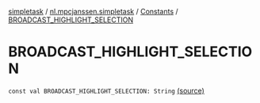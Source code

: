 [simpletask](../../index.md) / [nl.mpcjanssen.simpletask](../index.md) / [Constants](index.md) / [BROADCAST_HIGHLIGHT_SELECTION](.)

# BROADCAST_HIGHLIGHT_SELECTION

`const val BROADCAST_HIGHLIGHT_SELECTION: String` [(source)](https://github.com/mpcjanssen/simpletask-android/blob/master/src/main/java/nl/mpcjanssen/simpletask/Constants.kt#L43)